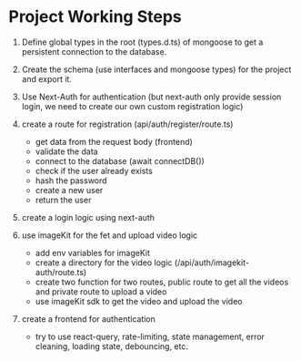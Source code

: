 # Project Working Steps

1. Define global types in the root (types.d.ts) of mongoose to get a persistent connection to the database.

2. Create the schema (use interfaces and mongoose types) for the project and export it.

3. Use Next-Auth for authentication (but next-auth only provide session login, we need to create our own custom registration logic)

4. create a route for registration (api/auth/register/route.ts)

   - get data from the request body (frontend)
   - validate the data
   - connect to the database (await connectDB())
   - check if the user already exists
   - hash the password
   - create a new user
   - return the user

5. create a login logic using next-auth

6. use imageKit for the fet and upload video logic

   - add env variables for imageKit
   - create a directory for the video logic (/api/auth/imagekit-auth/route.ts)
   - create two function for two routes, public route to get all the videos and private route to upload a video
   - use imageKit sdk to get the video and upload the video

7. create a frontend for authentication
    - try to use react-query, rate-limiting, state management, error cleaning, loading state, debouncing, etc.
